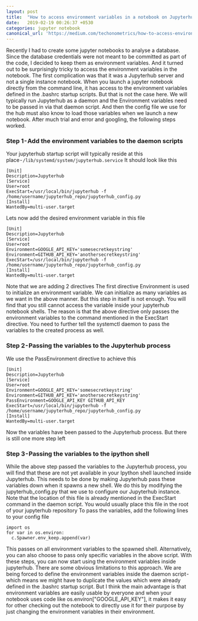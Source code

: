 ```yaml
---
layout: post
title:  "How to access environment variables in a notebook on Jupyterhub server"
date:   2019-02-19 00:26:37 +0530
categories: jupyter notebook
canonical_url: 'https://medium.com/techonometrics/how-to-access-environment-variables-in-a-notebook-on-a-jupyterhub-server-c9f53e256bc9'
---
```


Recently I had to create some jupyter notebooks to analyse a database. Since the database credentials were not meant to be committed as part of the code, I decided to keep them as environment variables. And it turned out to be surprisingly tricky to access the environment variables in the notebook. The first complication was that it was a Jupyterhub server and not a single instance notebook. When you launch a jupyter notebook directly from the command line, it has access to the environment variables defined in the .bashrc startup scripts. But that is not the case here. We will typically run Jupyterhub as a daemon and the Environment variables need to be passed in via that daemon script. And then the config file we use for the hub must also know to load those variables when we launch a new notebook. After much trial and error and googling, the following steps worked.

### Step 1 - Add the environment variables to the daemon scripts
Your jupyterhub startup script will typically reside at this place - `/lib/systemd/system/jupyterhub.service`
It should look like this

```
[Unit] 
Description=Jupyterhub 
[Service] 
User=root 
ExecStart=/usr/local/bin/jupyterhub -f /home/username/jupyterhub_repo/jupyterhub_config.py 
[Install] 
WantedBy=multi-user.target
```

Lets now add the desired environment variable in this file

```
[Unit] 
Description=Jupyterhub
[Service] 
User=root
Environment=GOOGLE_API_KEY='somesecretkeystring' Environment=GITHUB_API_KEY='anothersecretkeystring'
ExecStart=/usr/local/bin/jupyterhub -f /home/username/jupyterhub_repo/jupyterhub_config.py
[Install] 
WantedBy=multi-user.target
```

Note that we are adding 2 directives The first directive Environment is used to initialize an environment variable. We can initialize as many variables as we want in the above manner. But this step in itself is not enough. You will find that you still cannot access the variable inside your jupyterhub notebook shells. The reason is that the above directive only passes the environment variables to the command mentioned in the ExecStart directive. You need to further tell the systemctl daemon to pass the variables to the created process as well.

### Step 2 - Passing the variables to the Jupyterhub process
We use the PassEnvironment directive to achieve this

```
[Unit] 
Description=Jupyterhub
[Service] 
User=root
Environment=GOOGLE_API_KEY='somesecretkeystring' Environment=GITHUB_API_KEY='anothersecretkeystring'
PassEnvironment=GOOGLE_API_KEY GITHUB_API_KEY
ExecStart=/usr/local/bin/jupyterhub -f /home/username/jupyterhub_repo/jupyterhub_config.py
[Install] 
WantedBy=multi-user.target
```

Now the variables have been passed to the Jupyterhub process. But there is still one more step left

### Step 3 - Passing the variables to the ipython shell
While the above step passed the variables to the Jupyterhub process, you will find that these are not yet available in your Ipython shell launched inside Jupyterhub. This needs to be done by making Jupyterhub pass these variables down when it spawns a new shell. We do this by modifying the jupyterhub_config.py that we use to configure our Jupyterhub instance. Note that the location of this file is already mentioned in the ExecStart command in the daemon script. You would usually place this file in the root of your jupyterhub repository
To pass the variables, add the following lines to your config file

```
import os
for var in os.environ:
  c.Spawner.env_keep.append(var)
```

This passes on all environment variables to the spawned shell. Alternatively, you can also choose to pass only specific variables in the above script.
With these steps, you can now start using the environment variables inside jupyterhub. There are some obvious limitations to this approach. We are being forced to define the environment variables inside the daemon script - which means we might have to duplicate the values which were already defined in the .bashrc startup script. But I think the main advantage is that environment variables are easily usable by everyone and when your notebook uses code like os.environ["GOOGLE_API_KEY"], it makes it easy for other checking out the notebook to directly use it for their purpose by just changing the environment variables in their environment.